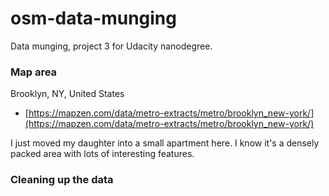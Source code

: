 # osm-data-munging
Data munging, project 3 for Udacity nanodegree.

### Map area
Brooklyn, NY, United States

- [https://mapzen.com/data/metro-extracts/metro/brooklyn_new-york/](https://mapzen.com/data/metro-extracts/metro/brooklyn_new-york/)

I just moved my daughter into a small apartment here.  I know it's a densely packed area with lots of interesting features.

### Cleaning up the data
